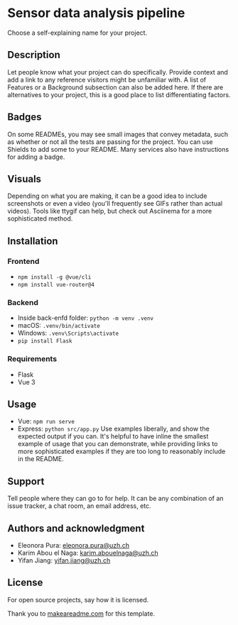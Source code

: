 # Sensor data analysis pipeline
Choose a self-explaining name for your project.

## Description
Let people know what your project can do specifically. Provide context and add a link to any reference visitors might be unfamiliar with. A list of Features or a Background subsection can also be added here. If there are alternatives to your project, this is a good place to list differentiating factors.

## Badges
On some READMEs, you may see small images that convey metadata, such as whether or not all the tests are passing for the project. You can use Shields to add some to your README. Many services also have instructions for adding a badge.

## Visuals
Depending on what you are making, it can be a good idea to include screenshots or even a video (you'll frequently see GIFs rather than actual videos). Tools like ttygif can help, but check out Asciinema for a more sophisticated method.

## Installation
### Frontend
- ``npm install -g @vue/cli``
- ``npm install vue-router@4``

### Backend
- Inside back-enfd folder: ``python -m venv .venv``
- macOS: ``.venv/bin/activate``
- Windows: ``.venv\Scripts\activate``
- ``pip install Flask``


### Requirements
- Flask
- Vue 3

## Usage
- Vue: ``npm run serve``
- Express: ``python src/app.py``
Use examples liberally, and show the expected output if you can. It's helpful to have inline the smallest example of usage that you can demonstrate, while providing links to more sophisticated examples if they are too long to reasonably include in the README.

## Support
Tell people where they can go to for help. It can be any combination of an issue tracker, a chat room, an email address, etc.

## Authors and acknowledgment
- Eleonora Pura: eleonora.pura@uzh.ch
- Karim Abou el Naga: karim.abouelnaga@uzh.ch
- Yifan Jiang: yifan.jiang@uzh.ch

## License
For open source projects, say how it is licensed.


Thank you to [makeareadme.com](https://www.makeareadme.com/) for this template.
